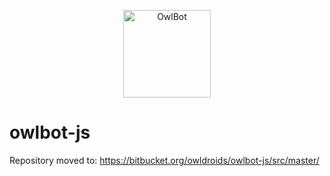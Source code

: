<p align="center">
    <img alt="OwlBot" src="https://owlbot.info/static/dictionary/img/owlbot.png" width="140">
</p>

# owlbot-js

Repository moved to: https://bitbucket.org/owldroids/owlbot-js/src/master/